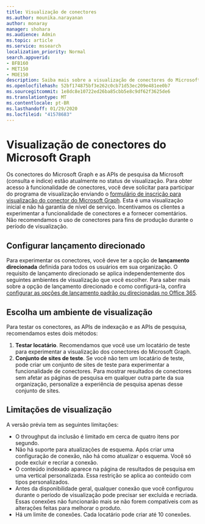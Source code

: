 ```yaml
---
title: Visualização de conectores
ms.author: mounika.narayanan
author: monaray
manager: shohara
ms.audience: Admin
ms.topic: article
ms.service: mssearch
localization_priority: Normal
search.appverid:
- BFB160
- MET150
- MOE150
description: Saiba mais sobre a visualização de conectores do Microsoft Graph para o Microsoft Search.
ms.openlocfilehash: 52bf174875bf3e262c0cb71d53ec209e481ee0b7
ms.sourcegitcommit: 1e8dc8e10722ed26ba85cbb5e8c9df62f3625de6
ms.translationtype: MT
ms.contentlocale: pt-BR
ms.lasthandoff: 01/29/2020
ms.locfileid: "41578683"
---
```

# <a name="microsoft-graph-connectors-preview"></a>Visualização de conectores do Microsoft Graph

Os conectores do Microsoft Graph e as APIs de pesquisa da Microsoft (consulta e índice) estão atualmente no status de visualização. Para obter acesso à funcionalidade de conectores, você deve solicitar para participar do programa de visualização enviando o <a href="https://forms.office.com/Pages/ResponsePage.aspx?id=v4j5cvGGr0GRqy180BHbRxWYgu82J_RFnMMATAS6_chUNVYwNU1CMDNZUDBSSDZKWVo2RDJDRjRLQi4u" target="_blank">formulário de inscrição para visualização do conector do Microsoft Graph</a>. Esta é uma visualização inicial e não há garantia de nível de serviço. Incentivamos os clientes a experimentar a funcionalidade de conectores e a fornecer comentários. Não recomendamos o uso de conectores para fins de produção durante o período de visualização.

## <a name="set-up-targeted-release"></a>Configurar lançamento direcionado
Para experimentar os conectores, você deve ter a opção de **lançamento direcionada** definida para todos os usuários em sua organização. O requisito de lançamento direcionado se aplica independentemente dos seguintes ambientes de visualização que você escolher.
Para saber mais sobre a opção de lançamento direcionado e como configurá-la, confira <a href="https://docs.microsoft.com/office365/admin/manage/release-options-in-office-365?view=o365-worldwide" target="_blank">configurar as opções de lançamento padrão ou direcionadas no Office 365</a>.

## <a name="choose-a-preview-environment"></a>Escolha um ambiente de visualização 
Para testar os conectores, as APIs de indexação e as APIs de pesquisa, recomendamos estes dois métodos:
1. **Testar locatário**.  Recomendamos que você use um locatário de teste para experimentar a visualização dos conectores do Microsoft Graph.
2. **Conjunto de sites de teste**. Se você não tem um locatário de teste, pode criar um conjunto de sites de teste para experimentar a funcionalidade de conectores. Para mostrar resultados de conectores sem afetar as páginas de pesquisa em qualquer outra parte da sua organização, personalize a experiência de pesquisa apenas desse conjunto de sites.

## <a name="preview-limitations"></a>Limitações de visualização
A versão prévia tem as seguintes limitações: 
* O throughput da inclusão é limitado em cerca de quatro itens por segundo.
* Não há suporte para atualizações de esquema. Após criar uma configuração de conexão, não há como atualizar o esquema. Você só pode excluir e recriar a conexão.
* O conteúdo indexado aparece na página de resultados de pesquisa em uma vertical personalizada. Essa restrição se aplica ao conteúdo com tipos personalizados.
* Antes da disponibilidade geral, qualquer conexão que você configurou durante o período de visualização pode precisar ser excluída e recriada. Essas conexões não funcionarão mais se não forem compatíveis com as alterações feitas para melhorar o produto.
* Há um limite de conexões. Cada locatário pode criar até 10 conexões.
